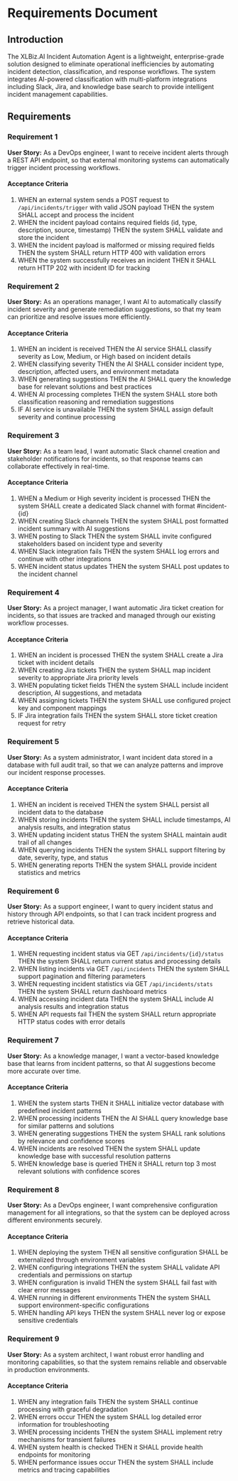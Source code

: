 # Requirements Document

## Introduction

The XLBiz.AI Incident Automation Agent is a lightweight, enterprise-grade solution designed to eliminate operational inefficiencies by automating incident detection, classification, and response workflows. The system integrates AI-powered classification with multi-platform integrations including Slack, Jira, and knowledge base search to provide intelligent incident management capabilities.

## Requirements

### Requirement 1

**User Story:** As a DevOps engineer, I want to receive incident alerts through a REST API endpoint, so that external monitoring systems can automatically trigger incident processing workflows.

#### Acceptance Criteria

1. WHEN an external system sends a POST request to `/api/incidents/trigger` with valid JSON payload THEN the system SHALL accept and process the incident
2. WHEN the incident payload contains required fields (id, type, description, source, timestamp) THEN the system SHALL validate and store the incident
3. WHEN the incident payload is malformed or missing required fields THEN the system SHALL return HTTP 400 with validation errors
4. WHEN the system successfully receives an incident THEN it SHALL return HTTP 202 with incident ID for tracking

### Requirement 2

**User Story:** As an operations manager, I want AI to automatically classify incident severity and generate remediation suggestions, so that my team can prioritize and resolve issues more efficiently.

#### Acceptance Criteria

1. WHEN an incident is received THEN the AI service SHALL classify severity as Low, Medium, or High based on incident details
2. WHEN classifying severity THEN the AI SHALL consider incident type, description, affected users, and environment metadata
3. WHEN generating suggestions THEN the AI SHALL query the knowledge base for relevant solutions and best practices
4. WHEN AI processing completes THEN the system SHALL store both classification reasoning and remediation suggestions
5. IF AI service is unavailable THEN the system SHALL assign default severity and continue processing

### Requirement 3

**User Story:** As a team lead, I want automatic Slack channel creation and stakeholder notifications for incidents, so that response teams can collaborate effectively in real-time.

#### Acceptance Criteria

1. WHEN a Medium or High severity incident is processed THEN the system SHALL create a dedicated Slack channel with format #incident-{id}
2. WHEN creating Slack channels THEN the system SHALL post formatted incident summary with AI suggestions
3. WHEN posting to Slack THEN the system SHALL invite configured stakeholders based on incident type and severity
4. WHEN Slack integration fails THEN the system SHALL log errors and continue with other integrations
5. WHEN incident status updates THEN the system SHALL post updates to the incident channel

### Requirement 4

**User Story:** As a project manager, I want automatic Jira ticket creation for incidents, so that issues are tracked and managed through our existing workflow processes.

#### Acceptance Criteria

1. WHEN an incident is processed THEN the system SHALL create a Jira ticket with incident details
2. WHEN creating Jira tickets THEN the system SHALL map incident severity to appropriate Jira priority levels
3. WHEN populating ticket fields THEN the system SHALL include incident description, AI suggestions, and metadata
4. WHEN assigning tickets THEN the system SHALL use configured project key and component mappings
5. IF Jira integration fails THEN the system SHALL store ticket creation request for retry

### Requirement 5

**User Story:** As a system administrator, I want incident data stored in a database with full audit trail, so that we can analyze patterns and improve our incident response processes.

#### Acceptance Criteria

1. WHEN an incident is received THEN the system SHALL persist all incident data to the database
2. WHEN storing incidents THEN the system SHALL include timestamps, AI analysis results, and integration status
3. WHEN updating incident status THEN the system SHALL maintain audit trail of all changes
4. WHEN querying incidents THEN the system SHALL support filtering by date, severity, type, and status
5. WHEN generating reports THEN the system SHALL provide incident statistics and metrics

### Requirement 6

**User Story:** As a support engineer, I want to query incident status and history through API endpoints, so that I can track incident progress and retrieve historical data.

#### Acceptance Criteria

1. WHEN requesting incident status via GET `/api/incidents/{id}/status` THEN the system SHALL return current status and processing details
2. WHEN listing incidents via GET `/api/incidents` THEN the system SHALL support pagination and filtering parameters
3. WHEN requesting incident statistics via GET `/api/incidents/stats` THEN the system SHALL return dashboard metrics
4. WHEN accessing incident data THEN the system SHALL include AI analysis results and integration status
5. WHEN API requests fail THEN the system SHALL return appropriate HTTP status codes with error details

### Requirement 7

**User Story:** As a knowledge manager, I want a vector-based knowledge base that learns from incident patterns, so that AI suggestions become more accurate over time.

#### Acceptance Criteria

1. WHEN the system starts THEN it SHALL initialize vector database with predefined incident patterns
2. WHEN processing incidents THEN the AI SHALL query knowledge base for similar patterns and solutions
3. WHEN generating suggestions THEN the system SHALL rank solutions by relevance and confidence scores
4. WHEN incidents are resolved THEN the system SHALL update knowledge base with successful resolution patterns
5. WHEN knowledge base is queried THEN it SHALL return top 3 most relevant solutions with confidence scores

### Requirement 8

**User Story:** As a DevOps engineer, I want comprehensive configuration management for all integrations, so that the system can be deployed across different environments securely.

#### Acceptance Criteria

1. WHEN deploying the system THEN all sensitive configuration SHALL be externalized through environment variables
2. WHEN configuring integrations THEN the system SHALL validate API credentials and permissions on startup
3. WHEN configuration is invalid THEN the system SHALL fail fast with clear error messages
4. WHEN running in different environments THEN the system SHALL support environment-specific configurations
5. WHEN handling API keys THEN the system SHALL never log or expose sensitive credentials

### Requirement 9

**User Story:** As a system architect, I want robust error handling and monitoring capabilities, so that the system remains reliable and observable in production environments.

#### Acceptance Criteria

1. WHEN any integration fails THEN the system SHALL continue processing with graceful degradation
2. WHEN errors occur THEN the system SHALL log detailed error information for troubleshooting
3. WHEN processing incidents THEN the system SHALL implement retry mechanisms for transient failures
4. WHEN system health is checked THEN it SHALL provide health endpoints for monitoring
5. WHEN performance issues occur THEN the system SHALL include metrics and tracing capabilities